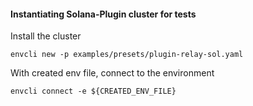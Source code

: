 #### Instantiating Solana-Plugin cluster for tests
Install the cluster
```shell
envcli new -p examples/presets/plugin-relay-sol.yaml
```
With created env file, connect to the environment
```shell
envcli connect -e ${CREATED_ENV_FILE}
```